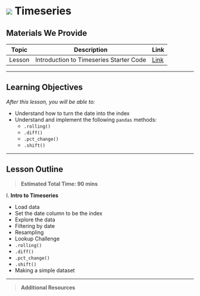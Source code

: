 # ![](https://ga-dash.s3.amazonaws.com/production/assets/logo-9f88ae6c9c3871690e33280fcf557f33.png) Timeseries

## Materials We Provide


| Topic | Description | Link |
| --- | --- | --- |
| Lesson | Introduction to Timeseries Starter Code | [Link](./intro-time-series-starter.ipynb)|

---

## Learning Objectives
*After this lesson, you will be able to:*

- Understand how to turn the date into the index
- Understand and implement the following `pandas` methods:
  - `.rolling()`
  - `.diff()`
  - `.pct_change()`
  - `.shift()`

---

## Lesson Outline

> **Estimated Total Time: 90 mins**

I. **Intro to Timeseries**
- Load data
- Set the date column to be the index
- Explore the data
- Filtering by date
- Resampling
- Lookup Challenge
- `.rolling()`
- `.diff()`
- `.pct_change()`
- `.shift()`
- Making a simple dataset

---
> **Additional Resources**

